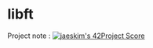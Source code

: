 # libft
Project note : [![jaeskim's 42Project Score](https://badge42.herokuapp.com/api/project/emaugale/Libft)](https://github.com/JaeSeoKim/badge42)
